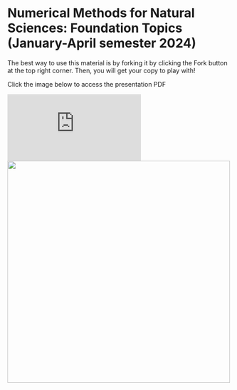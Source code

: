 # Numerical Methods for Natural Sciences: Foundation Topics (January-April semester 2024)

The best way to use this material is by forking it by clicking the Fork button at the top right corner. Then, you will get your copy to play with!

Click the image below to access the presentation PDF

![](https://github.com/raghurama123/NM2024/blob/main/NM2024_10Jan2024.pdf)
<a href="https://github.com/raghurama123/NM2024/blob/main/NM2024_10Jan2024.pdf">
<img src="https://github.com/raghurama123/NM2024/blob/main/FirstPage.png"  height="500">
</a>

